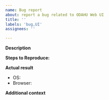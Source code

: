 ```yaml
---
name: Bug report
about: report a bug related to ODAHU Web UI
title: ''
labels: 'bug,UI'
assignees: ''

---
```


**Description**
<!--
A clear and concise description of what the bug is, summative description.
Please, try to answer the questions below in order while you write the description.
What? – What has happened with the application?
How? – What did we click/do to produce the bug?
Where? – What is the webpage?
-->

**Steps to Reproduce:**
<!-- Please write the steps needed to reproduce the bug here. -->
<!-- 1. Go to '...' -->
<!-- 1. Click on '....' -->
<!-- 1. Scroll down to '....' -->
<!-- 1. See error -->

**Actual result**
<!-- A clear and concise description of what really happened.

**Expected result**
<!-- A clear and concise description of what you expected to happen.

**Attachments**
<!-- If applicable, add attachments to help explain your problem.

**Environment**
<!-- Example: OS: macOS BigSur, 11.2.3 version; Browser: Firefox, version 87.0 (64-bit) -->
 - OS:
 - Browser:


**Additional context**
<!-- Add any other context about the problem here. -->
